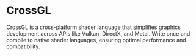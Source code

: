 # CrossGL
CrossGL is a cross-platform shader language that simplifies graphics development across APIs like Vulkan, DirectX, and Metal. Write once and compile to native shader languages, ensuring optimal performance and compatibility.
